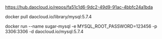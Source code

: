 https://hub.daocloud.io/repos/fa51c1d6-9dc2-49d9-91ac-4bbfc24a1bda

docker pull daocloud.io/library/mysql:5.7.4

docker run --name sugar-mysql -e MYSQL_ROOT_PASSWORD=123456 -p 3306:3306 -d daocloud.io/mysql:5.7.4